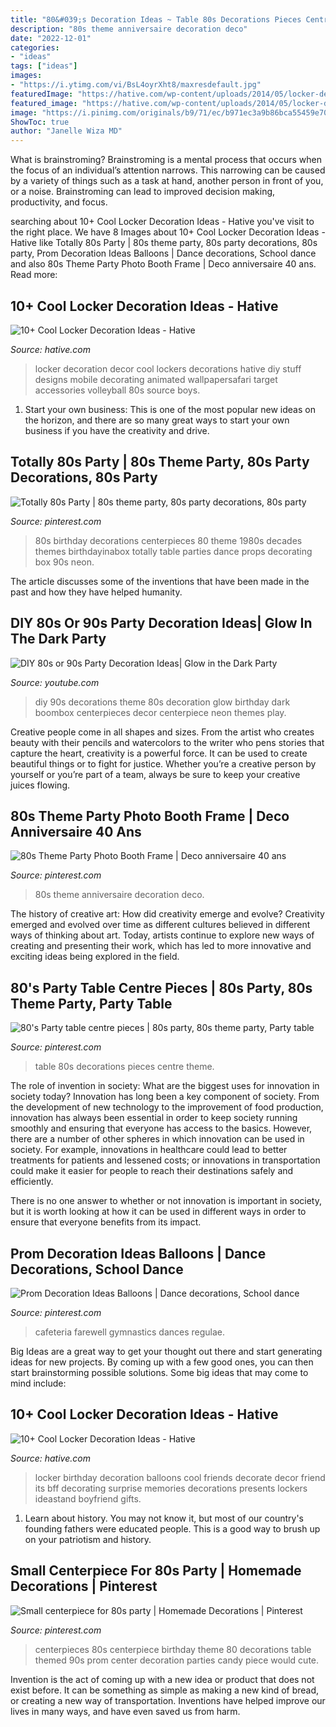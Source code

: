 ```yaml
---
title: "80&#039;s Decoration Ideas ~ Table 80s Decorations Pieces Centre Theme"
description: "80s theme anniversaire decoration deco"
date: "2022-12-01"
categories:
- "ideas"
tags: ["ideas"]
images:
- "https://i.ytimg.com/vi/BsL4oyrXht8/maxresdefault.jpg"
featuredImage: "https://hative.com/wp-content/uploads/2014/05/locker-decoration/3-80s-locker-decor.jpg"
featured_image: "https://hative.com/wp-content/uploads/2014/05/locker-decoration/8-balloons-and-post-its-in-locker.jpg"
image: "https://i.pinimg.com/originals/b9/71/ec/b971ec3a9b86bca55459e70ebc991f42.jpg"
ShowToc: true
author: "Janelle Wiza MD"
---
```



What is brainstroming? Brainstroming is a mental process that occurs when the focus of an individual’s attention narrows. This narrowing can be caused by a variety of things such as a task at hand, another person in front of you, or a noise. Brainstroming can lead to improved decision making, productivity, and focus.

	

		
searching about 10+ Cool Locker Decoration Ideas - Hative you've visit to the right place. We have 8 Images about 10+ Cool Locker Decoration Ideas - Hative like Totally 80s Party | 80s theme party, 80s party decorations, 80s party, Prom Decoration Ideas Balloons | Dance decorations, School dance and also 80s Theme Party Photo Booth Frame | Deco anniversaire 40 ans. Read more:
		
    
## 10+ Cool Locker Decoration Ideas - Hative

<img loading=lazy src="https://hative.com/wp-content/uploads/2014/05/locker-decoration/3-80s-locker-decor.jpg" onerror="this.onerror=null;this.src='https://tse4.mm.bing.net/th?id=OIP.HRtNrAgXS6mPtyFeppoJvwHaMW&amp;pid=15.1';" alt="10+ Cool Locker Decoration Ideas - Hative">

_Source: hative.com_

>locker decoration decor cool lockers decorations hative diy stuff designs mobile decorating animated wallpapersafari target accessories volleyball 80s source boys. 

	

1. Start your own business: This is one of the most popular new ideas on the horizon, and there are so many great ways to start your own business if you have the creativity and drive.

    
## Totally 80s Party | 80s Theme Party, 80s Party Decorations, 80s Party

<img loading=lazy src="https://i.pinimg.com/originals/b9/71/ec/b971ec3a9b86bca55459e70ebc991f42.jpg" onerror="this.onerror=null;this.src='https://tse1.mm.bing.net/th?id=OIP.h85s7ZqtU8YBtlDXyMnQbwHaEH&amp;pid=15.1';" alt="Totally 80s Party | 80s theme party, 80s party decorations, 80s party">

_Source: pinterest.com_

>80s birthday decorations centerpieces 80 theme 1980s decades themes birthdayinabox totally table parties dance props decorating box 90s neon. 

	

The article discusses some of the inventions that have been made in the past and how they have helped humanity.

    
## DIY 80s Or 90s Party Decoration Ideas| Glow In The Dark Party

<img loading=lazy src="https://i.ytimg.com/vi/BsL4oyrXht8/maxresdefault.jpg" onerror="this.onerror=null;this.src='https://tse2.mm.bing.net/th?id=OIP.IJHQYpyVSTBeZY4VwHFpEgHaEK&amp;pid=15.1';" alt="DIY 80s or 90s Party Decoration Ideas| Glow in the Dark Party">

_Source: youtube.com_

>diy 90s decorations theme 80s decoration glow birthday dark boombox centerpieces decor centerpiece neon themes play. 

	

Creative people come in all shapes and sizes. From the artist who creates beauty with their pencils and watercolors to the writer who pens stories that capture the heart, creativity is a powerful force. It can be used to create beautiful things or to fight for justice. Whether you’re a creative person by yourself or you’re part of a team, always be sure to keep your creative juices flowing.

    
## 80s Theme Party Photo Booth Frame | Deco Anniversaire 40 Ans

<img loading=lazy src="https://i.pinimg.com/736x/65/86/17/658617422afce8a8d3291ac03a9283ab.jpg" onerror="this.onerror=null;this.src='https://tse3.mm.bing.net/th?id=OIP.w9o802oilHdkoOHrT5ja1AHaIV&amp;pid=15.1';" alt="80s Theme Party Photo Booth Frame | Deco anniversaire 40 ans">

_Source: pinterest.com_

>80s theme anniversaire decoration deco. 

	

The history of creative art: How did creativity emerge and evolve?
Creativity emerged and evolved over time as different cultures believed in different ways of thinking about art. Today, artists continue to explore new ways of creating and presenting their work, which has led to more innovative and exciting ideas being explored in the field.

    
## 80&#039;s Party Table Centre Pieces | 80s Party, 80s Theme Party, Party Table

<img loading=lazy src="https://i.pinimg.com/736x/a1/38/af/a138af73ad1bffc66d45ae390be2d08d--table-centre-pieces-s-theme.jpg" onerror="this.onerror=null;this.src='https://tse3.mm.bing.net/th?id=OIP.nEnOlRo-uLRfTSFHdNf46wHaJ3&amp;pid=15.1';" alt="80&#039;s Party table centre pieces | 80s party, 80s theme party, Party table">

_Source: pinterest.com_

>table 80s decorations pieces centre theme. 

	

The role of invention in society: What are the biggest uses for innovation in society today?
Innovation has long been a key component of society. From the development of new technology to the improvement of food production, innovation has always been essential in order to keep society running smoothly and ensuring that everyone has access to the basics. 
However, there are a number of other spheres in which innovation can be used in society. For example, innovations in healthcare could lead to better treatments for patients and lessened costs; or innovations in transportation could make it easier for people to reach their destinations safely and efficiently. 

There is no one answer to whether or not innovation is important in society, but it is worth looking at how it can be used in different ways in order to ensure that everyone benefits from its impact.

    
## Prom Decoration Ideas Balloons | Dance Decorations, School Dance

<img loading=lazy src="https://i.pinimg.com/736x/68/6b/42/686b42f6a104c2047f3f88d81a6bf9ba.jpg" onerror="this.onerror=null;this.src='https://tse2.mm.bing.net/th?id=OIP.zyh7sXt_jRXx_KzmSGF0QwHaJ3&amp;pid=15.1';" alt="Prom Decoration Ideas Balloons | Dance decorations, School dance">

_Source: pinterest.com_

>cafeteria farewell gymnastics dances regulae. 

	

Big Ideas are a great way to get your thought out there and start generating ideas for new projects. By coming up with a few good ones, you can then start brainstorming possible solutions. Some big ideas that may come to mind include: 

    
## 10+ Cool Locker Decoration Ideas - Hative

<img loading=lazy src="https://hative.com/wp-content/uploads/2014/05/locker-decoration/8-balloons-and-post-its-in-locker.jpg" onerror="this.onerror=null;this.src='https://tse3.mm.bing.net/th?id=OIP.ZvrPxVLy7oME8GrAjMqYKQHaJ4&amp;pid=15.1';" alt="10+ Cool Locker Decoration Ideas - Hative">

_Source: hative.com_

>locker birthday decoration balloons cool friends decorate decor friend its bff decorating surprise memories decorations presents lockers ideastand boyfriend gifts. 

	

1) Learn about history. You may not know it, but most of our country's founding fathers were educated people. This is a good way to brush up on your patriotism and history. 

    
## Small Centerpiece For 80s Party | Homemade Decorations | Pinterest

<img loading=lazy src="https://s-media-cache-ak0.pinimg.com/originals/10/9b/df/109bdfc29cdda59588d5a4dd678293d3.jpg" onerror="this.onerror=null;this.src='https://tse2.mm.bing.net/th?id=OIP.ivG8PVCrJgQw34nGp_QR8AAAAA&amp;pid=15.1';" alt="Small centerpiece for 80s party | Homemade Decorations | Pinterest">

_Source: pinterest.com_

>centerpieces 80s centerpiece birthday theme 80 decorations table themed 90s prom center decoration parties candy piece would cute. 

	

Invention is the act of coming up with a new idea or product that does not exist before. It can be something as simple as making a new kind of bread, or creating a new way of transportation. Inventions have helped improve our lives in many ways, and have even saved us from harm.

